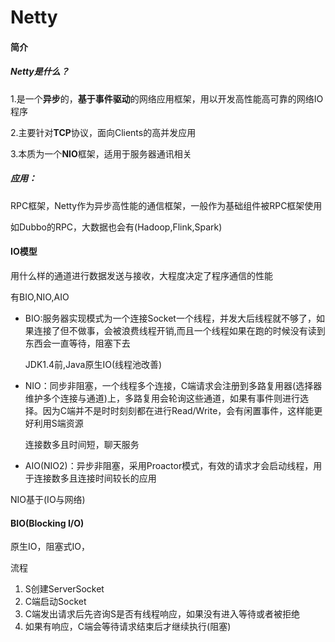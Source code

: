 # Netty

#### 简介

##### Netty是什么？

1.是一个**异步**的，**基于事件驱动**的网络应用框架，用以开发高性能高可靠的网络IO程序

2.主要针对**TCP**协议，面向Clients的高并发应用

3.本质为一个**NIO**框架，适用于服务器通讯相关

##### 应用：

RPC框架，Netty作为异步高性能的通信框架，一般作为基础组件被RPC框架使用

如Dubbo的RPC，大数据也会有(Hadoop,Flink,Spark)

#### IO模型

用什么样的通道进行数据发送与接收，大程度决定了程序通信的性能

有BIO,NIO,AIO

- BIO:服务器实现模式为一个连接Socket一个线程，并发大后线程就不够了，如果连接了但不做事，会被浪费线程开销,而且一个线程如果在跑的时候没有读到东西会一直等待，阻塞下去

  JDK1.4前,Java原生IO(线程池改善)

- NIO：同步非阻塞，一个线程多个连接，C端请求会注册到多路复用器(选择器维护多个连接与通道)上，多路复用会轮询这些通道，如果有事件则进行选择。因为C端并不是时时刻刻都在进行Read/Write，会有闲置事件，这样能更好利用S端资源

  连接数多且时间短，聊天服务

- AIO(NIO2)：异步非阻塞，采用Proactor模式，有效的请求才会启动线程，用于连接数多且连接时间较长的应用

NIO基于(IO与网络)

#### BIO(Blocking I/O)

原生IO，阻塞式IO，

流程

1. S创建ServerSocket
2. C端启动Socket
3. C端发出请求后先咨询S是否有线程响应，如果没有进入等待或者被拒绝
4. 如果有响应，C端会等待请求结束后才继续执行(阻塞)